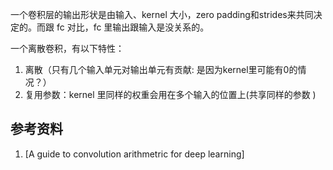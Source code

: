 一个卷积层的输出形状是由输入、kernel 大小，zero padding和strides来共同决定的。而跟 fc 对比，fc 里输出跟输入是没关系的。

一个离散卷积，有以下特性：

1. 离散（只有几个输入单元对输出单元有贡献: 是因为kernel里可能有0的情况？）
2. 复用参数：kernel 里同样的权重会用在多个输入的位置上(共享同样的参数 )

## 参考资料
1. [A guide to convolution arithmetric for deep learning]
